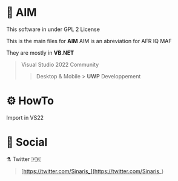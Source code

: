 # :pushpin: AIM
This software in under GPL 2 License

This is the main files for **AIM**
AIM is an abreviation for AFR IQ MAF

They are mostly in **VB.NET**
> Visual Studio 2022 Community
>> Desktop & Mobile > **UWP** Developpement

# :gear: HowTo

Import in VS22

# :link: Social
:alembic: Twitter :fr:
> [https://twitter.com/Sinaris_](https://twitter.com/Sinaris_)

